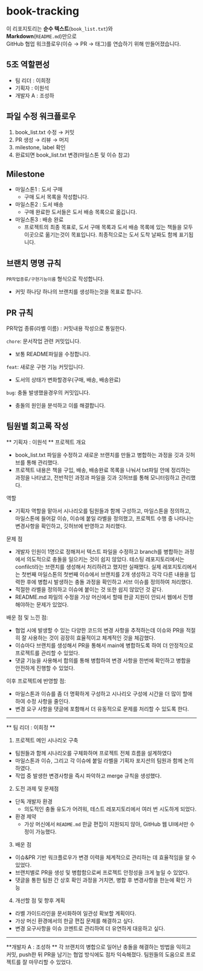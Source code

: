# book-tracking
이 리포지토리는 **순수 텍스트**(`book_list.txt`)와  
**Markdown**(`README.md`)만으로  
GitHub 협업 워크플로우(이슈 → PR → 태그)를 연습하기 위해 만들어졌습니다.

## 5조 역할편성
- 팀 리더 : 이희정
- 기획자 : 이원석
- 개발자 A : 조성하
  
## 파일 수정 워크플로우
1. book_list.txt 수정 → 커밋  
2. PR 생성 → 리뷰 → 머지  
3. milestone, label 확인  
4. 완료되면 book_list.txt 변경(마일스톤 및 이슈 참고)

## Milestone
- 마일스톤1 : 도서 구매
    - 구매 도서 목록을 작성합니다.
- 마일스톤2 : 도서 배송
    - 구매 완료한 도서들은 도서 배송 목록으로 옮깁니다.
- 마일스톤3 : 배송 완료
    - 프로젝트의 최종 목표로, 
    도서 구매 목록과 도서 배송 목록에 있는 책들을 모두 이곳으로 옮기는것이 목표입니다.
    최종적으로는 도서 도착 날짜도 함께 표기됩니다.

## 브랜치 명명 규칙
``PR작업종류/구현기능이름``
형식으로 작성합니다.
- 커밋 하나당 하나의 브랜치를 생성하는것을 목표로 합니다.

## PR 규칙
PR작업 종류(라벨 이름) : 커밋내용 작성으로 통일한다.

``chore``: 문서작업 관련 커밋입니다.
- 보통 README파일을 수정합니다.
  
``feat``: 새로운 구현 기능 커밋입니다.
- 도서의 상태가 변화할경우(구매, 배송, 배송완료)
  
``bug``: 충돌 발생했을경우의 커밋입니다.
- 충돌의 원인을 분석하고 이를 해결합니다.

## 팀원별 회고록 작성
** 기획자 : 이원석 **
프로젝트 개요
- book_list.txt 파일을 수정하고 새로운 브랜치를 만들고 병합하는 과정을 깃과 깃허브를 통해 관리했다.
- 프로젝트 내용은 책을 구입, 배송, 배송완료 목록을 나눠서 txt파일 안에 정리하는 과정을 나타냈고, 전반적인 과정과 파일을 깃과 깃허브를 통해 모니터링하고 관리했다.

역할
- 기획자 역할을 맡아서 시나리오를 팀원들과 함께 구성하고, 마일스톤을 정의하고, 마일스톤에 들어갈 이슈, 이슈에 붙일 라벨을 정의했고, 프로젝트 수행 중 나타나는 변경사항을 확인하고, 깃허브에 반영하고 처리했다.

문제 점 
- 개발자 인원이 1명으로 정해져서 텍스트 파일을 수정하고 branch를 병합하는 과정에서 의도적으로 충돌을 일으키는 것이 쉽지 않았다. 테스팅 레포지토리에서는 confilct라는 브랜치를 생성해서 처리하려고 했지만 실패했다. 실제 레포지토리에서는 첫번째 마일스톤의 첫번째 이슈에서 브랜치를 2개 생성하고 각각 다른 내용을 입력한 후에 병합시 발생하는 충돌 과정을 확인하고 서브 이슈를 정의하여 처리했다. 
- 적절한 라벨을 정의하고 이슈에 붙이는 것 또한 쉽지 않았던 것 같다.
- README.md 파일의 수정을 가상 머신에서 할때 한글 지원이 안되서 웹에서 진행 해야하는 문제가 있었다.

배운 점 및 느낀 점:
- 협업 시에 발생할 수 있는 다양한 코드의 변경 사항을 추적하는데 이슈와 PR을 적절히 잘 사용하는 것이 굉장히 효율적이고 체계적인 것을 체감했다.
- 이슈마다 브랜치를 생성해서 PR을 통해서 main에 병합하도록 하여 더 안정적으로 프로젝트를 관리할 수 있었다.
- 댓글 기능을 사용해서 합의를 통해 병합하여 변경 사항을 한번에 확인하고 병합을 안전하게 진행할 수 있었다.

이후 프로젝트에 반영할 점:
- 마일스톤과 이슈를 좀 더 명확하게 구성하고 시나리오 구성에 시간을 더 많이 할애하여 수정 사항을 줄인다.
- 변경 요구 사항을 댓글에 포함해서 더 유동적으로 문제를 처리할 수 있도록 한다.
--------------
** 팀 리더 : 이희정 **
1. 프로젝트 메인 시나리오 구축
- 팀원들과 함께 시나리오를 구체화하며 프로젝트 전체 흐름을 설계하였다  
- 마일스톤과 이슈, 그리고 각 이슈에 붙일 라벨을 기획자 포지션의 팀원과 함께 논의하였다.  
- 작업 중 발생한 변경사항을 즉시 파악하고 merge 규칙을 생성했다.

2. 도전 과제 및 문제점
- 단독 개발자 환경
  - 의도적인 충돌 유도가 어려워, 테스트 레포지토리에서 여러 번 시도하게 되었다.
- 환경 제약
  - 가상 머신에서 `README.md` 한글 편집이 지원되지 않아, GitHub 웹 UI에서만 수정이 가능했다.

3. 배운 점
- 이슈&PR 기반 워크플로우가 변경 이력을 체계적으로 관리하는 데 효율적임을 알 수 있었다. 
- 브랜치별로 PR을 생성 및 병합함으로써 프로젝트 안정성을 크게 높일 수 있었다.
- 댓글을 통한 팀원 간 상호 확인 과정을 거치면, 병합 후 변경사항을 한눈에 확인 가능

4. 개선할 점 및 향후 계획  
- 라벨 가이드라인을 문서화하여 일관성 확보할 계획이다. 
- 가상 머신 환경에서의 한글 편집 문제를 해결하고 싶다.
- 변경 요구사항을 이슈 코멘트로 관리하여 더 유연하게 대응하고 싶다.
----------
**개발자 A : 조성하 **
각 브랜치의 병합으로 일어난 충돌을 해결하는 방법을 익히고 커밋, push한 뒤 PR을 남기는 협업 방식에도 점차 익숙해졌다. 팀원들의 도움으로 프로젝트를 잘 마무리할 수 있었다.
